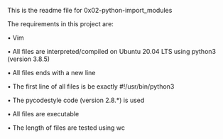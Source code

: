 This is the readme file for 0x02-python-import_modules

The requirements in this project are:

•	Vim

•	All files are interpreted/compiled on Ubuntu 20.04 LTS using python3 (version 3.8.5)

•	All files ends with a new line

•	The first line of all files is be exactly #!/usr/bin/python3

•	The pycodestyle code (version 2.8.*) is used 

•	All files are executable

•	The length of files are tested using wc


